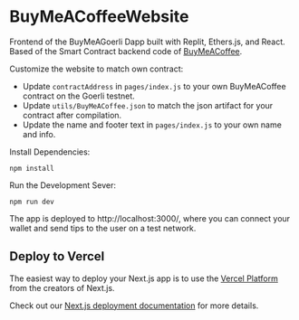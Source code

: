 # BuyMeACoffeeWebsite

Frontend of the BuyMeAGoerli Dapp built with Replit, Ethers.js, and React. Based of the Smart Contract backend code of 
<a href="https://github.com/AhaanKanaujia/BuyMeACoffee" target="_blank">BuyMeACoffee</a>. 

Customize the website to match own contract:

- Update `contractAddress` in `pages/index.js` to your own BuyMeACoffee contract on the Goerli testnet.
- Update `utils/BuyMeACoffee.json` to match the json artifact for your contract after compilation.
- Update the name and footer text in `pages/index.js` to your own name and info.

Install Dependencies:

```
npm install
```

Run the Development Sever:

```
npm run dev
```

The app is deployed to http://localhost:3000/, where you can connect your wallet and send tips to the user on a test network. 

## Deploy to Vercel

The easiest way to deploy your Next.js app is to use the [Vercel Platform](https://vercel.com/new?utm_medium=default-template&filter=next.js&utm_source=create-next-app&utm_campaign=create-next-app-readme) from the creators of Next.js.

Check out our [Next.js deployment documentation](https://nextjs.org/docs/deployment) for more details.
